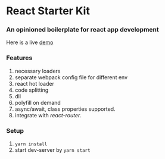 # React Starter Kit

### An opinioned boilerplate for react app development

Here is a live [demo](https://xenodochial-yalow-6ae809.netlify.com/)

### Features

1.  necessary loaders
1.  separate webpack config file for different env
1.  react hot loader
1.  code splitting
1.  dll
1.  polyfill on demand
1.  async/await, class properties supported.
1.  integrate with _react-router_.

### Setup

1.  `yarn install`
1.  start dev-server by `yarn start`
